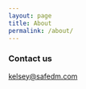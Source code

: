 ```yaml
---
layout: page
title: About
permalink: /about/
---
```



### Contact us

[kelsey@safedm.com](mailto:kelsey@safedm.com)